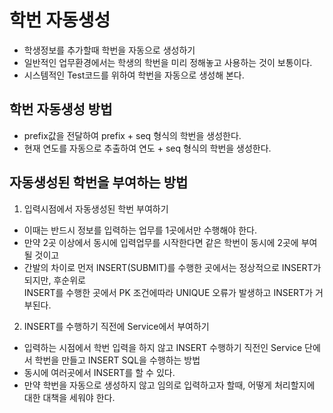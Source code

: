 # 학번 자동생성
* 학생정보를 추가할때 학번을 자동으로 생성하기
* 일반적인 업무환경에서는 학생의 학번을 미리 정해놓고 사용하는 것이 보통이다.
* 시스템적인 Test코드를 위하여 학번을 자동으로 생성해 본다.

## 학번 자동생성 방법
* prefix값을 전달하여 prefix + seq 형식의 학번을 생성한다.
* 현재 연도를 자동으로 추출하여 연도 + seq 형식의 학번을 생성한다.

## 자동생성된 학번을 부여하는 방법
1. 입력시점에서 자동생성된 학번 부여하기
* 이때는 반드시 정보를 입력하는 업무를 1곳에서만 수행해야 한다.
* 만약 2곳 이상에서 동시에 입력업무를 시작한다면 같은 학번이 동시에 2곳에 부여될 것이고 
* 간발의 차이로 먼저 INSERT(SUBMIT)를 수행한 곳에서는 정상적으로 INSERT가 되지만, 후순위로   
INSERT를 수행한 곳에서 PK 조건에따라 UNIQUE 오류가 발생하고 INSERT가 거부된다.
2. INSERT를 수행하기 직전에 Service에서 부여하기
* 입력하는 시점에서 학번 입력을 하지 않고 INSERT 수행하기 직전인 Service 단에서 학번을 만들고 INSERT SQL을 수행하는 방법
* 동시에 여러곳에서 INSERT를 할 수 있다.
* 만약 학번을 자동으로 생성하지 않고 임의로 입력하고자 할때, 어떻게 처리할지에 대한 대책을 세워야 한다.
